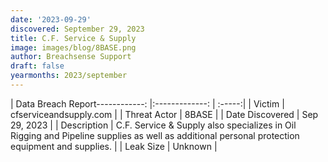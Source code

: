 ```yaml
---
date: '2023-09-29'
discovered: September 29, 2023
title: C.F. Service & Supply
image: images/blog/8BASE.png
author: Breachsense Support
draft: false
yearmonths: 2023/september
---
```


| Data Breach Report------------:     |:-------------:    | :-----:|
| Victim      | cfserviceandsupply.com      | 
| Threat Actor      | 8BASE      | 
| Date Discovered      | Sep 29, 2023      | 
| Description      | C.F. Service & Supply also specializes in Oil Rigging and Pipeline supplies as well as additional personal protection equipment and supplies.      | 
| Leak Size      | Unknown      | 

